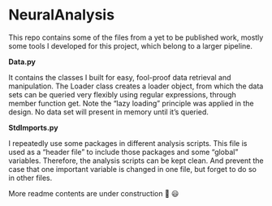 # NeuralAnalysis
 
This repo contains some of the files from a yet to be published work, mostly some tools I developed for this project, which belong to a larger pipeline.

**Data.py**

It contains the classes I built for easy, fool-proof data retrieval and manipulation.
The Loader class creates a loader object, from which the data sets can be queried very flexibly using regular expressions, through member function get. Note the “lazy loading” principle was applied in the design. No data set will present in memory until it’s queried.


**StdImports.py**

I repeatedly use some packages in different analysis scripts. This file is used as a “header file” to include those packages and some “global” variables. Therefore, the analysis scripts can be kept clean. And prevent the case that one important variable is changed in one file, but forget to do so in other files.


More readme contents are under construction :construction: :smiley: